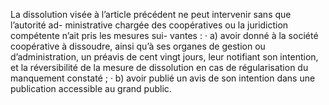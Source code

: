 La dissolution visée à l’article précédent ne peut intervenir sans que l’autorité ad- ministrative chargée des coopératives ou la juridiction compétente n’ait pris les mesures sui- vantes :
· a) avoir donné à la société coopérative à dissoudre, ainsi qu’à ses organes de gestion ou
d’administration, un préavis de cent vingt jours, leur notifiant son intention, et la
réversibilité de la mesure de dissolution en cas de régularisation du manquement constaté ; · b) avoir publié un avis de son intention dans une publication accessible au grand public.